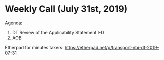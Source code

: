# Weekly Call (July 31st, 2019)

Agenda:

1) DT Review of the Applicability Statement I-D
2) AOB

Etherpad for minutes takers: https://etherpad.net/p/transport-nbi-dt-2019-07-31
